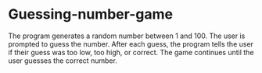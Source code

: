 # Guessing-number-game
The program generates a random number between 1 and 100. The user is prompted to guess the number. After each guess, the program tells the user if their guess was too low, too high, or correct. The game continues until the user guesses the correct number.
